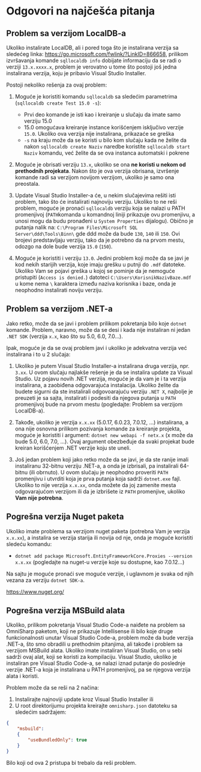 # Odgovori na najčešća pitanja

## Problem sa verzijom LocalDB-a

Ukoliko instalirate LocalDB, ali i pored toga što je instalirana verzija sa sledećeg linka: https://go.microsoft.com/fwlink/?LinkID=866658, prilikom izvršavanja komande `sqllocaldb info` dobijate informaciju da se radi o verziji `13.x.xxxx.x`, problem je verovatno u tome što postoji još jedna instalirana verzija, koju je pribavio Visual Studio Installer.

Postoji nekoliko rešenja za ovaj problem:

1. Moguće je koristiti komandu `sqllocaldb` sa sledećim parametrima (`sqllocaldb create Test 15.0 -s`):
    - Prvi deo komande je isti kao i kreiranje u slučaju da imate samo verziju 15.0
    - 15.0 omogućava kreiranje instance korišćenjem isključivo verzije `15.0`. Ukoliko ova verzija nije instalirana, prikazaće se greška
    - `-s` na kraju može da se koristi u bilo kom slučaju kada ne želite da nakon `sqllocaldb create Naziv` naredbe koristite `sqllocaldb start Naziv` komandu, već želite da se ova instanca automatski i pokrene

2. Moguće je obrisati verziju `13.x`, ukoliko se ona **ne koristi u nekom od prethodnih projekata**. Nakon što je ova verzija obrisana, izvršenje komande radi sa verzijom novijom verzijom, ukoliko je samo ona preostala.

3. Update Visual Studio Installer-a će, u nekim slučajevima rešiti isti problem, tako što će instalirati najnoviju verziju. Ukoliko to ne reši problem, moguće je pronaći `sqllocaldb` verziju koja se nalazi u PATH promenjivoj (`PATH`komanda u komandnoj liniji prikazuje ovu promenjivu, a unosi mogu da budu pronađeni u `System Properties` dijalogu). Obično je putanja nalik na: `C:\Program Files\Microsoft SQL Server\ddd\Tools\Binn\` gde ddd može da bude `130`, `140` ili `150`. Ovi brojevi predstavljaju verziju, tako da je potrebno da na prvom mestu, odozgo na dole bude verzija `15.0` (`150`).

4. Moguće je koristiti i verziju `13.0`. Jedini problem koji može da se javi je kod nekih starijih verzija, koje imaju grešku u putnji do `.mdf` datoteke. Ukoliko Vam se pojavi greška u kojoj se pominje da je nemoguće pristupiti (`Access is denied.`) datoteci `C:\Users\KorisnikNazivBaze.mdf` u kome nema `\` karaktera između naziva korisnika i baze, onda je neophodno instalirati noviju verziju.

## Problem sa verzijom .NET-a

Jako retko, može da se javi i problem prilikom pokretanja bilo koje `dotnet` komande. Problem, naravno, može da se desi i kada nije instaliran ni jedan `.NET SDK` (verzija `x.x`, kao što su 5.0, 6.0, 7.0...).

Ipak, moguće je da se ovaj problem javi i ukoliko je adekvatna verzija već instalirana i to u 2 slučaja:

1. Ukoliko je putem Visual Studio Installer-a instalirana druga verzija, npr. `3.xx`. U ovom slučaju najlakše rešenje je da se instalira update za Visual Studio. Uz pojavu novih .NET verzija, moguće je da vam je i ta verzija instalirana, a zaobiđena odgovarajuća instalacija.
Ukoliko želite da budete sigurni da ste instalirali odgovoarajuću verziju `.NET X`, najbolje je preuzeti je sa sajta, instalirati i podesiti da njegova putanja u `PATH` promenjivoj bude na prvom mestu (pogledajte: Problem sa verzijom LocalDB-a).

2. Takođe, ukoliko je verzija `x.x.xx` (5.0.17, 6.0.23, 7.0.12, ...) instalirana, a ona nije osnovna prilikom pozivanja komande za kreiranje projekta, moguće je koristiti i argument: `dotnet new webapi -f netx.x` (x može da bude 5.0, 6.0, 7.0, ...). Ovaj argument obezbeđuje da svaki projekat bude kreiran korišćenjem .NET verzije koju ste uneli.

3. Još jedan problem koji jako retko može da se javi, je da ste ranije imali instaliranu 32-bitnu verziju .NET-a, a onda je izbrisali, pa instalirali 64-bitnu (ili obrnuto). U ovom slučaju je neophodno proveriti `PATH` promenjivu i utvrditi koja je prva putanja koja sadrži `dotnet.exe` fajl. Ukoliko to nije verzija `x.x.xx`, onda možete da joj zamenite mesta odgovarajućom verzijom ili da je izbrišete iz `PATH` promenjive, ukoliko **Vam nije potrebna**.

## Pogrešna verzija Nuget paketa

Ukoliko imate problema sa verzijom nuget paketa (potrebna Vam je verzija `x.x.xx`), a instalira se verzija starija ili novija od nje, onda je moguće koristiti sledeću komandu:
- `dotnet add package Microsoft.EntityFrameworkCore.Proxies --version x.x.xx` (pogledajte na nuget-u verzije koje su dostupne, kao 7.0.12...)

Na sajtu je moguće pronaći sve moguće verzije, i uglavnom je svaka od njih vezana za verziju `dotnet SDK-a`.

https://www.nuget.org/

## Pogrešna verzija MSBuild alata

Ukoliko, prilikom pokretanja Visual Studio Code-a naiđete na problem sa OmniSharp paketom, koji ne prikazuje Intellisense ili bilo koje druge funkcionalnosti unutar Visual Studio Code-a, problem može da bude verzija .NET-a, što smo obradili u prethodnim pitanjima, ali takođe i problem sa verzijom MSBuild alata. Ukoliko imate instaliran Visual Studio, on u sebi sadrži ovaj alat, koji se koristi za kompilaciju. Visual Studio, ukoliko je instaliran pre Visual Studio Code-a, se nalazi iznad putanje do poslednje verzije .NET-a koja je instalirana u PATH promenjivoj, pa se njegova verzija alata i koristi.

Problem može da se reši na 2 načina:

1. Instalirajte najnoviji update kroz Visual Studio Installer ili
2. U root direktorijumu projekta kreirajte `omnisharp.json` datoteku sa sledećim sadržajem:

```json
{
    "msbuild":
    {
        "useBundledOnly": true
    }
}
```

Bilo koji od ova 2 pristupa bi trebalo da reši problem.